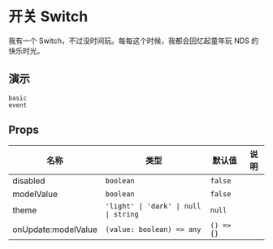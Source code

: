 # 开关 Switch
我有一个 Switch，不过没时间玩。每每这个时候，我都会回忆起童年玩 NDS 的快乐时光。
## 演示
```demo
basic
event
```

## Props
|名称|类型|默认值|说明|
|-|-|-|-|
|disabled|`boolean`|`false`||
|modelValue|`boolean`|`false`||
|theme|`'light' \| 'dark' \| null \| string`|`null`||
|onUpdate:modelValue|`(value: boolean) => any`|`() => {}`||
